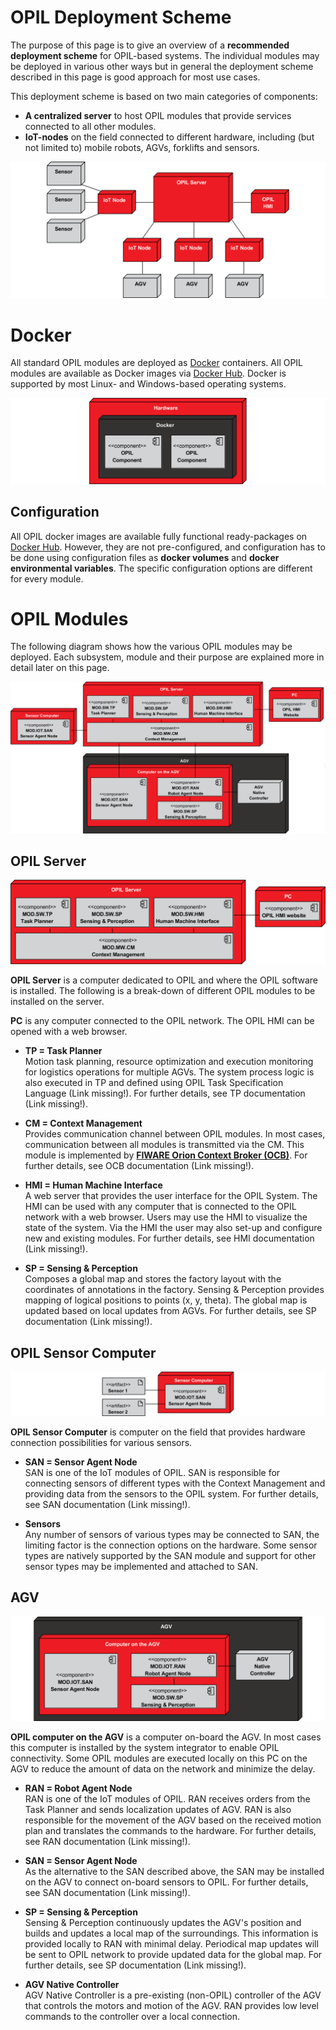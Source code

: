# OPIL Deployment Scheme
The purpose of this page is to give an overview of a **recommended deployment scheme** for OPIL-based systems. 
The individual modules may be deployed in various other ways but in general the deployment scheme described in this page is good approach for most use cases.
  
  
This deployment scheme is based on two main categories of components:

* **A centralized server** to host OPIL modules that provide services connected to all other modules.
* **IoT-nodes** on the field connected to different hardware, including (but not limited to) mobile robots, AGVs, forklifts and sensors.
  
![OPIL Server and IoT Nodes](./OPIL-SERVER-NODES.PNG)  

# Docker
All standard OPIL modules are deployed as [Docker](https://www.docker.com/) containers. All OPIL modules are available as Docker images via [Docker Hub](https://hub.docker.com/u/l4ms). Docker is supported by most Linux- and Windows-based operating systems.

![OPIL Docker deployment](./DOCKER.PNG)  

## Configuration
All OPIL docker images are available fully functional ready-packages on [Docker Hub](https://hub.docker.com/u/l4ms). However, they are not pre-configured, and configuration has to be done using configuration files as **docker volumes** and  **docker environmental variables**. The specific configuration options are different for every module.

# OPIL Modules
The following diagram shows how the various OPIL modules may be deployed. Each subsystem, module and their purpose are explained more in detail later on this page.
  
![OPIL deployment scheme](./SCHEME.PNG)

## OPIL Server
![OPIL Server](./OPILSERVER.PNG)  

**OPIL Server** is a computer dedicated to OPIL and where the OPIL software is installed. The following is a break-down of different OPIL modules to be installed on the server.

**PC** is any computer connected to the OPIL network. The OPIL HMI can be opened with a web browser.

* **TP = Task Planner**  
Motion task planning, resource optimization and execution monitoring for logistics operations for multiple AGVs. The system process logic is also executed in TP and defined using OPIL Task Specification Language (Link missing!). For further details, see TP documentation (Link missing!).

* **CM = Context Management**  
Provides communication channel between OPIL modules. In most cases, communication between all modules is transmitted via the CM. This module is implemented by [**FIWARE Orion Context Broker (OCB)**](https://www.fiware.org/developers/catalogue/). For further details, see OCB documentation (Link missing!).

* **HMI = Human Machine Interface**  
A web server that provides the user interface for the OPIL System. The HMI can be used with any computer that is connected to the OPIL network with a web browser. Users may use the HMI to visualize the state of the system. Via the HMI the user may also set-up and configure new and existing modules.  For further details, see HMI documentation (Link missing!).

* **SP = Sensing & Perception**  
Composes a global map and stores the factory layout with the coordinates of annotations in the factory.
Sensing & Perception provides mapping of logical positions to points (x, y, theta). The global map is updated based on local updates from AGVs. For further details, see SP documentation (Link missing!).


## OPIL Sensor Computer
![OPIL SAN](./SAN.PNG)   

**OPIL Sensor Computer** is computer on the field that provides hardware connection possibilities for various sensors.

* **SAN = Sensor Agent Node**  
SAN is one of the IoT modules of OPIL. SAN is responsible for connecting sensors of different types with the Context Management and providing data from the sensors to the OPIL system. For further details, see SAN documentation (Link missing!).

* **Sensors**  
Any number of sensors of various types may be connected to SAN, the limiting factor is the connection options on the hardware. Some sensor types are natively supported by the SAN module and support for other sensor types may be implemented and attached to SAN.

## AGV
![OPIL AGV](./AGV.PNG) 
  
**OPIL computer on the AGV** is a computer on-board the AGV. In most cases this computer is installed by the system integrator to enable OPIL connectivity. Some OPIL modules are executed locally on this PC on the AGV to reduce the amount of data on the network and minimize the delay.

* **RAN = Robot Agent Node**    
RAN is one of the IoT modules of OPIL. RAN receives orders from the Task Planner and sends localization updates of AGV. RAN is also responsible for the movement of the AGV based on the received motion plan and translates the commands to the hardware. For further details, see RAN documentation (Link missing!).

* **SAN = Sensor Agent Node**  
As the alternative to the SAN described above, the SAN may be installed on the AGV to connect on-board sensors to OPIL. For further details, see SAN documentation (Link missing!).

* **SP = Sensing & Perception**  
Sensing & Perception continuously updates the AGV's position and builds and updates a local map of the surroundings. This information is provided locally to RAN with minimal delay. Periodical map updates will be sent to OPIL network to provide updated data for the global map. For further details, see SP documentation (Link missing!).

* **AGV Native Controller**  
AGV Native Controller is a pre-existing (non-OPIL) controller of the AGV that controls the motors and motion of the AGV. RAN provides low level commands to the controller over a local connection.

